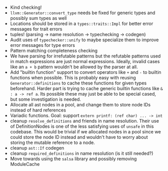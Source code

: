 - Kind checking!
- `llvm::Generator::convert_type` needs be fixed for generic types and possibly sum types as well
- Locations should be stored in a `types::traits::Impl` for better error messages for trait errors
- tuples! (parsing -> name resolution -> typechecking -> codegen)
- Audit uses of `typechecker::unify` to maybe specialize them to improve error messages for type errors
- Pattern matching completeness checking
- We have parsing for irrefutable patterns but the refutable patterns used in match expressions
  are just normal expressions. Ideally, invalid cases like an `a + b` pattern wouldn't be allowed
  by the parser at all.
- Add "builtin function" support to convert operators like `+` and `-` to builtin functions when
  possible. This is probably easy with reusing `Generator::definitions` to cache these functions
  for given types beforehand. Harder part is trying to cache generic builtin functions like `& : a -> ref a`.
  Its possible these may just be able to be special cased, but some investigation is needed.
- Allocate all ast nodes in a pool, and change them to store node IDs instead of hard references
- Variadic functions. Goal: support `extern printf: (ref char) ... -> int`
- cleanup `resolve_definitions` and friends in name resolution. Their use of DefinitionNodes is
  one of the less satisfying uses of `unsafe` in this codebase. This would be trivial if we
  allocated nodes in a pool since we could store the node ID instead and wouldn't have to worry
  about storing the mutable reference to a node.
- cleanup `ast::If` codegen
- cleanup `required_definitions` in name resolution (is it still needed?)
- Move towards using the `salsa` library and possibly removing ModuleCache
